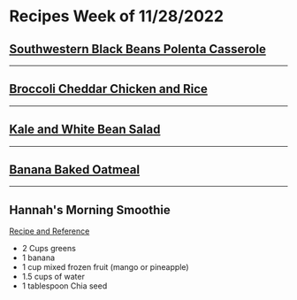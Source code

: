 # Recipes Week of 11/28/2022

## [Southwestern Black Beans Polenta Casserole](https://www.cottercrunch.com/southwest-black-beans-polenta-casserole/print/42849/)

---

## [Broccoli Cheddar Chicken and Rice](./BroccoliCheddarChickenAndRice.md)

---

## [Kale and White Bean Salad](./KaleAndWhiteBeanSalad.md)

---

## [Banana Baked Oatmeal](./bananabakedoatmeal.md)

---

## Hannah's Morning Smoothie

[Recipe and Reference](https://joyfoodsunshine.com/green-smoothie/)

- 2 Cups greens
- 1 banana
- 1 cup mixed frozen fruit (mango or pineapple)
- 1.5 cups of water
- 1 tablespoon Chia seed